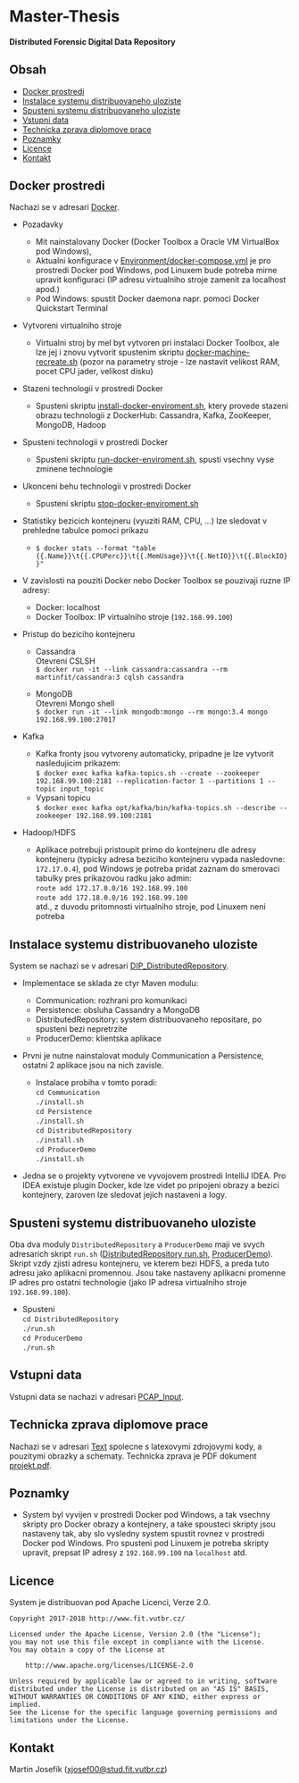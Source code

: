 # Master-Thesis

#### Distributed Forensic Digital Data Repository ####

Obsah
--------

* [Docker prostredi](#docker-prostredi)
* [Instalace systemu distribuovaneho uloziste](#instalace-systemu-distribuovaneho-uloziste)
* [Spusteni systemu distribuovaneho uloziste](#spusteni-systemu-distribuovaneho-uloziste)
* [Vstupni data](#vstupni-data)
* [Technicka zprava diplomove prace](#technicka-zprava-diplomove-prace)
* [Poznamky](#poznamky)
* [Licence](#licence)
* [Kontakt](#kontakt)

Docker prostredi
--------

Nachazi se v adresari [Docker](https://github.com/MartinFIT/Master-Thesis/tree/master/Docker).

* Pozadavky
    * Mit nainstalovany Docker (Docker Toolbox a Oracle VM VirtualBox pod Windows),
    * Aktualni konfigurace v [Environment/docker-compose.yml](https://github.com/MartinFIT/Master-Thesis/blob/master/Docker/Environment/docker-compose.yml) je pro prostredi
	  Docker pod Windows, pod Linuxem bude potreba mirne upravit konfiguraci
	  (IP adresu virtualniho stroje zamenit za localhost apod.)
    * Pod Windows: spustit Docker daemona napr. pomoci Docker Quickstart Terminal

* Vytvoreni virtualniho stroje
    * Virtualni stroj by mel byt vytvoren pri instalaci Docker Toolbox, ale
	  lze jej i znovu vytvorit spustenim skriptu [docker-machine-recreate.sh](https://github.com/MartinFIT/Master-Thesis/blob/master/Docker/docker-machine-recreate.sh)
	  (pozor na parametry stroje - lze nastavit velikost RAM, pocet CPU jader, velikost disku)

* Stazeni technologii v prostredi Docker
    * Spusteni skriptu [install-docker-enviroment.sh](https://github.com/MartinFIT/Master-Thesis/blob/master/Docker/install-docker-enviroment.sh), ktery provede stazeni obrazu
	  technologii z DockerHub: Cassandra, Kafka, ZooKeeper, MongoDB, Hadoop

* Spusteni technologii v prostredi Docker
    * Spusteni skriptu [run-docker-enviroment.sh](https://github.com/MartinFIT/Master-Thesis/blob/master/Docker/run-docker-enviroment.sh), spusti vsechny vyse zminene technologie

* Ukonceni behu technologii v prostredi Docker
    * Spusteni skriptu [stop-docker-enviroment.sh](https://github.com/MartinFIT/Master-Thesis/blob/master/Docker/stop-docker-enviroment.sh)
	
* Statistiky bezicich kontejneru (vyuziti RAM, CPU, ...) lze sledovat v prehledne tabulce pomoci prikazu
    * `$ docker stats --format "table {{.Name}}\t{{.CPUPerc}}\t{{.MemUsage}}\t{{.NetIO}}\t{{.BlockIO}}"`

* V zavislosti na pouziti Docker nebo Docker Toolbox se pouzivaji ruzne IP adresy:
    * Docker: localhost
    * Docker Toolbox: IP virtualniho stroje (`192.168.99.100`)
	
* Pristup do beziciho kontejneru
    * Cassandra<br>
		Otevreni CSLSH<br>
		`$ docker run -it --link cassandra:cassandra --rm martinfit/cassandra:3 cqlsh cassandra`
	
    * MongoDB<br>
		Otevreni Mongo shell<br>
		`$ docker run -it --link mongodb:mongo --rm mongo:3.4 mongo 192.168.99.100:27017`
	
* Kafka
    * Kafka fronty jsou vytvoreny automaticky, pripadne je lze vytvorit nasledujicim prikazem:<br>
		`$ docker exec kafka kafka-topics.sh --create --zookeeper 192.168.99.100:2181 --replication-factor 1 --partitions 1 --topic input_topic`
    * Vypsani topicu<br>
		`$ docker exec kafka opt/kafka/bin/kafka-topics.sh --describe --zookeeper 192.168.99.100:2181`
	
* Hadoop/HDFS
    * Aplikace potrebuji pristoupit primo do kontejneru dle adresy kontejneru
	  (typicky adresa beziciho kontejneru vypada nasledovne: `172.17.0.4`),
	  pod Windows je potreba pridat zaznam do smerovaci tabulky pres prikazovou radku jako admin:<br>
		`route add 172.17.0.0/16 192.168.99.100`<br>
		`route add 172.18.0.0/16 192.168.99.100`<br>
	  atd., z duvodu pritomnosti virtualniho stroje, pod Linuxem neni potreba

Instalace systemu distribuovaneho uloziste
--------

System se nachazi se v adresari [DIP_DistributedRepository](https://github.com/MartinFIT/Master-Thesis/tree/master/DIP_DistributedRepository).

* Implementace se sklada ze ctyr Maven modulu:
    * Communication: rozhrani pro komunikaci
    * Persistence: obsluha Cassandry a MongoDB
    * DistributedRepository: system distribuovaneho repositare, po spusteni bezi nepretrzite
    * ProducerDemo: klientska aplikace
	
* Prvni je nutne nainstalovat moduly Communication a Persistence, ostatni 2 aplikace jsou na nich zavisle.
    * Instalace probiha v tomto poradi:<br>
		`cd Communication`<br>
			`./install.sh`<br>
		`cd Persistence`<br>
			`./install.sh`<br>
		`cd DistributedRepository`<br>
			`./install.sh`<br>
		`cd ProducerDemo`<br>
			`./install.sh`<br>
	
* Jedna se o projekty vytvorene ve vyvojovem prostredi IntelliJ IDEA. Pro IDEA existuje plugin Docker,
kde lze videt po pripojeni obrazy a bezici kontejnery, zaroven lze sledovat jejich nastaveni a logy.

Spusteni systemu distribuovaneho uloziste
--------

Oba dva moduly `DistributedRepository` a `ProducerDemo` maji ve svych adresarich skript `run.sh`
([DistributedRepository run.sh](https://github.com/MartinFIT/Master-Thesis/blob/master/DIP_DistributedRepository/DistributedRepository/run.sh),
[ProducerDemo](https://github.com/MartinFIT/Master-Thesis/blob/master/DIP_DistributedRepository/ProducerDemo/run.sh)).
Skript vzdy zjisti adresu kontejneru, ve kterem bezi HDFS, a preda tuto adresu jako aplikacni promennou.
Jsou take nastaveny aplikacni promenne IP adres pro ostatni technologie (jako IP adresa virtualniho stroje `192.168.99.100`).

* Spusteni<br>
	`cd DistributedRepository`<br>
		`./run.sh`<br>
	`cd ProducerDemo`<br>
		`./run.sh`<br>

Vstupni data
--------

Vstupni data se nachazi v adresari [PCAP_Input](https://github.com/MartinFIT/Master-Thesis/tree/master/PCAP_Input).

Technicka zprava diplomove prace
--------

Nachazi se v adresari [Text](https://github.com/MartinFIT/Master-Thesis/tree/master/Text) spolecne s latexovymi zdrojovymi kody,
a pouzitymi obrazky a schematy. Technicka zprava je PDF dokument [projekt.pdf](https://github.com/MartinFIT/Master-Thesis/blob/master/Text/src/projekt.pdf).

Poznamky
--------
* System byl vyvijen v prostredi Docker pod Windows, a tak vsechny skripty pro Docker obrazy a kontejnery,
a take spousteci skripty jsou nastaveny tak, aby slo vysledny system spustit rovnez v prostredi Docker pod Windows.
Pro spusteni pod Linuxem je potreba skripty upravit, prepsat IP adresy z `192.168.99.100` na `localhost` atd.

Licence
--------
System je distribuovan pod Apache Licenci, Verze 2.0.
	
	Copyright 2017-2018 http://www.fit.vutbr.cz/

	Licensed under the Apache License, Version 2.0 (the "License");
	you may not use this file except in compliance with the License.
	You may obtain a copy of the License at

		http://www.apache.org/licenses/LICENSE-2.0

	Unless required by applicable law or agreed to in writing, software
	distributed under the License is distributed on an "AS IS" BASIS,
	WITHOUT WARRANTIES OR CONDITIONS OF ANY KIND, either express or implied.
	See the License for the specific language governing permissions and
	limitations under the License.

Kontakt
--------

Martin Josefík (xjosef00@stud.fit.vutbr.cz)